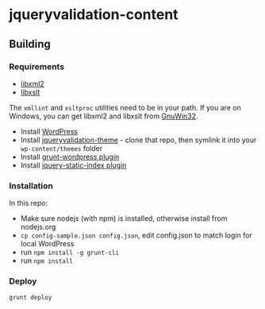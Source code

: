 jqueryvalidation-content
========================

## Building

### Requirements

* <a href="http://www.xmlsoft.org/">libxml2</a>
* <a href="http://xmlsoft.org/XSLT/">libxslt</a>

The `xmllint` and `xsltproc` utilities need to be in your path. If you are on Windows, you can get libxml2 and libxslt from <a href="http://sourceforge.net/projects/gnuwin32/files/">GnuWin32</a>.

* Install [WordPress](http://wordpress.org/download/)
* Install [jqueryvalidation-theme](https://github.com/jzaefferer/validation-theme) - clone that repo, then symlink it into your `wp-content/themes` folder
* Install [grunt-wordpress plugin](https://github.com/jquery/jquery-wp-content/blob/master/mu-plugins/grunt-wordpress.php)
* Install [jquery-static-index plugin](https://github.com/jquery/jquery-wp-content/blob/master/plugins/jquery-static-index.php)

### Installation

In this repo:
* Make sure nodejs (with npm) is installed, otherwise install from nodejs.org
* `cp config-sample.json config.json`, edit config.json to match login for local WordPress
* run `npm install -g grunt-cli`
* run `npm install`

### Deploy

`grunt deploy`